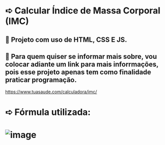 # ➪ Calcular Índice de Massa Corporal (IMC)
## 🎯 Projeto com uso de HTML, CSS E JS.

## 📎 Para quem quiser se informar mais sobre, vou colocar adiante um link para mais inforrmações, pois esse projeto apenas tem como finalidade praticar programação. 
https://www.tuasaude.com/calculadora/imc/

# ➪ Fórmula utilizada:
# ![image](https://user-images.githubusercontent.com/99364026/178127624-92d45ca2-edbb-4c48-b282-fc599170dd0e.png)

